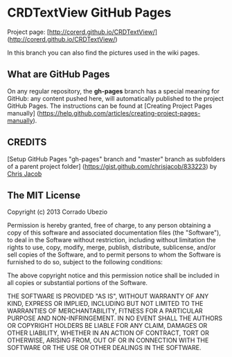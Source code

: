 CRDTextView GitHub Pages
============================
Project page: [http://corerd.github.io/CRDTextView/]
(http://corerd.github.io/CRDTextView/)

In this branch you can also find the pictures used in the wiki pages.  


What are GitHub Pages
---------------------
On any regular repository, the **gh-pages** branch has a special meaning
for GitHub: any content pushed here, will automatically published to the
project GitHub Pages.
The instructions can be found at
[Creating Project Pages manually]
(https://help.github.com/articles/creating-project-pages-manually).


CREDITS
-------
[Setup GitHub Pages "gh-pages" branch and "master" branch as subfolders
of a parent project folder]
(https://gist.github.com/chrisjacob/833223)
by [Chris Jacob](https://gist.github.com/chrisjacob)


The MIT License
---------------
Copyright (c) 2013 Corrado Ubezio

Permission is hereby granted, free of charge, to any person obtaining a copy
of this software and associated documentation files (the "Software"), to deal
in the Software without restriction, including without limitation the rights
to use, copy, modify, merge, publish, distribute, sublicense, and/or sell
copies of the Software, and to permit persons to whom the Software is
furnished to do so, subject to the following conditions:

The above copyright notice and this permission notice shall be included in
all copies or substantial portions of the Software.

THE SOFTWARE IS PROVIDED "AS IS", WITHOUT WARRANTY OF ANY KIND, EXPRESS OR
IMPLIED, INCLUDING BUT NOT LIMITED TO THE WARRANTIES OF MERCHANTABILITY,
FITNESS FOR A PARTICULAR PURPOSE AND NON-INFRINGEMENT. IN NO EVENT SHALL THE
AUTHORS OR COPYRIGHT HOLDERS BE LIABLE FOR ANY CLAIM, DAMAGES OR OTHER
LIABILITY, WHETHER IN AN ACTION OF CONTRACT, TORT OR OTHERWISE, ARISING FROM,
OUT OF OR IN CONNECTION WITH THE SOFTWARE OR THE USE OR OTHER DEALINGS IN
THE SOFTWARE.
